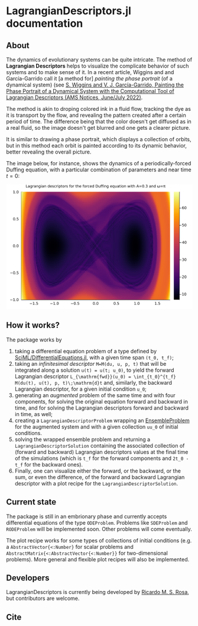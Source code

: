 # LagrangianDescriptors.jl documentation

## About

The dynamics of evolutionary systems can be quite intricate. The method of **Lagrangian Descriptors** helps to visualize the complicate behavior of such systems and to make sense of it. In a recent article, Wiggins and and García-Garrido call it [a method for] *painting the phase portrait* (of a dynamical system) (see [S. Wiggins and V. J. García-Garrido, Painting the Phase Portrait of a Dynamical System with the Computational Tool of Lagrangian Descriptors (AMS Notices, June/July 2022)](https://www.ams.org/journals/notices/202206/noti2489/noti2489.html?adat=June/July%202022&trk=2489&galt=none&cat=feature&pdfissue=202206&pdffile=rnoti-p936.pdf).

The method is akin to droping colored ink in a fluid flow, tracking the dye as it is transport by the flow, and revealing the pattern created after a certain period of time. The difference being that the color doesn't get diffused as in a real fluid, so the image doesn't get blurred and one gets a clearer picture.

It is similar to drawing a phase portrait, which displays a collection of orbits, but in this method each orbit is painted according to its dynamic behavior, better revealing the overall picture.

The image below, for instance, shows the dynamics of a periodically-forced Duffing equation, with a particular combination of parameters and near time $t=0$:

![Duffing](img/duffing.png)

## How it works?

The package works by 
1. taking a differential equation problem of a type defined by [SciML/DifferentialEquations.jl](https://github.com/SciML/DifferentialEquations.jl), with a given time span ``(t_0, t_f)``;
1. taking an *infinitesimal descriptor* ``M=M(du, u, p, t)`` that will be integrated along a solution ``u(t) = u(t; u_0)``, to yield the forward Lagrangian descriptor ``L_{\mathrm{fwd}}(u_0) = \int_{t_0}^{t_f} M(du(t), u(t), p, t)\;\mathrm{d}t`` and, similarly, the backward Lagrangian descriptor, for a given initial condition ``u_0``;
1. generating an *augmented* problem of the same time and with four components, for solving the original equation forward and backward in time, and for solving the Lagrangian descriptors forward and backward in time, as well;
1. creating a `LagrangianDescriptorProblem` wrapping an [EnsembleProblem](https://diffeq.sciml.ai/dev/features/ensemble/) for the augmented system and with a given collection ``uu_0`` of initial conditions.
1. solving the wrapped ensemble problem and returning a `LagrangianDescriptorSolution` containing the associated collection of (forward and backward) Lagrangian descriptors values at the final time of the simulations (which is ``t_f`` for the forward components and ``2t_0 - t_f`` for the backward ones).
1. Finally, one can visualize either the forward, or the backward, or the sum, or even the difference, of the forward and backward Lagrangian descriptor with a plot recipe for the `LagrangianDescriptorSolution`.

## Current state

The package is still in an embrionary phase and currently accepts differential equations of the type `ODEProblem`. Problems like `SDEProblem` and `RODEProblem` will be implemented soon. Other problems will come eventually.

The plot recipe works for some types of collections of initial conditions (e.g. a `AbstractVector{<:Number}` for scalar problems and `AbstractMatrix{<:AbstractVector{<:Number}}` for two-dimensional problems). More general and flexible plot recipes will also be implemented.

## Developers

LagrangianDescriptors is currently being developed by [Ricardo M. S. Rosa](https://rmsrosa.github.io), but contributors are welcome.

## Cite

